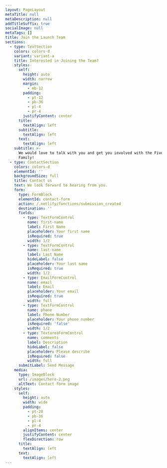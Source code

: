```yaml
---
layout: PageLayout
metaTitle: null
metaDescription: null
addTitleSuffix: true
socialImage: null
metaTags: []
title: Join the Launch Team
sections:
  - type: TextSection
    colors: colors-d
    variant: variant-a
    title: Interested in Joining the Team?
    styles:
      self:
        height: auto
        width: narrow
        margin:
          - mb-12
        padding:
          - pt-12
          - pb-36
          - pl-4
          - pr-4
        justifyContent: center
      title:
        textAlign: left
      subtitle:
        textAlign: left
      text:
        textAlign: left
    subtitle: >-
      We would love to talk with you and get you involved with the Five Stones
      Family!
  - type: ContactSection
    colors: colors-d
    elementId: ''
    backgroundSize: full
    title: Contact us
    text: We look forward to hearing from you.
    form:
      type: FormBlock
      elementId: contact-form
      action: /.netlify/functions/submission_created
      destination: ''
      fields:
        - type: TextFormControl
          name: first-name
          label: First Name
          placeholder: Your first name
          isRequired: true
          width: 1/2
        - type: TextFormControl
          name: last-name
          label: Last Name
          hideLabel: false
          placeholder: Your last name
          isRequired: true
          width: 1/2
        - type: EmailFormControl
          name: email
          label: Email
          placeholder: Your email
          isRequired: true
          width: full
        - type: TextFormControl
          name: phone
          label: Phone Number
          placeholder: Your phone number
          isRequired: 'false'
          width: 1/2
        - type: TextareaFormControl
          name: comments
          label: Description
          hideLabel: false
          placeholder: Please describe
          isRequired: false
          width: full
      submitLabel: Send Message
    media:
      type: ImageBlock
      url: /images/hero-2.png
      altText: Contact form image
    styles:
      self:
        height: auto
        width: wide
        padding:
          - pt-28
          - pb-36
          - pl-4
          - pr-4
        alignItems: center
        justifyContent: center
        flexDirection: row
      title:
        textAlign: left
      text:
        textAlign: left
---
```

